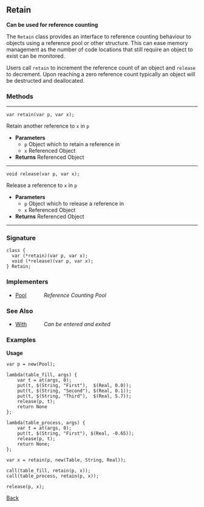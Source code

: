 Retain
------
__Can be used for reference counting__

The `Retain` class provides an interface to reference counting behaviour to objects using a reference pool or other structure. This can ease memory management as the number of code locations that still require an object to exist can be monitored.

Users call `retain` to increment the reference count of an object and `release` to decrement. Upon reaching a zero reference count typically an object will be destructed and deallocated.


### Methods

-------------------------------

    var retain(var p, var x);

Retain another reference to `x` in `p`

* __Parameters__
    * `p` Object which to retain a reference in
    * `x` Referenced Object
* __Returns__ Referenced Object

------------------------------- 

    void release(var p, var x);

Release a reference to `x` in `p`

* __Parameters__
    * `p` Object which to release a reference in
    * `x` Referenced Object
* __Returns__ Referenced Object

------------------------------- 


### Signature


    class {
      var (*retain)(var p, var x);
      void (*release)(var p, var x);
    } Retain;
    

### Implementers

* <span style="width:75px; float:left;">[Pool](pool)</span> _Reference Counting Pool_


### See Also

* <span style="width:75px; float:left;">[With](with)</span> _Can be entered and exited_


### Examples

__Usage__

    var p = new(Pool);
    
    lambda(table_fill, args) {
        var t = at(args, 0);
        put(t, $(String, "First"),  $(Real, 0.0));
        put(t, $(String, "Second"), $(Real, 0.1));
        put(t, $(String, "Third"),  $(Real, 5.7));
        release(p, t);
        return None
    };
    
    lambda(table_process, args) {
        var t = at(args, 0);
        put(t, $(String, "First"), $(Real, -0.65));
        release(p, t);
        return None;
    };

    var x = retain(p, new(Table, String, Real));

    call(table_fill, retain(p, x));
    call(table_process, retain(p, x));

    release(p, x);

[Back](/documentation)
